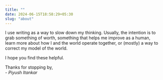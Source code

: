 ```yaml
---
title: ""
date: 2024-06-15T18:58:29+05:30
slug: "about"
---
```

I use writing as a way to slow down my thinking. Usually, the intention is to grab something of worth, something that helps me improve as a human, learn more about how I and the world operate together, or (mostly) a way to correct my model of the world.

I hope you find these helpful.

Thanks for stopping by, \
_\- Piyush Itankar_


